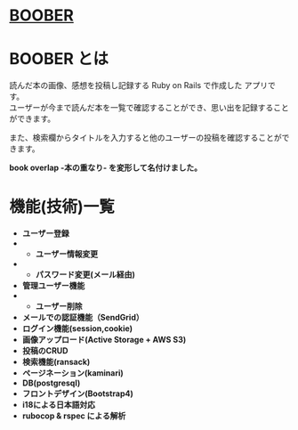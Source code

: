 # [BOOBER](https://boober-iyefvtwh-27069184.herokuapp.com/)
# BOOBER とは
  <p>読んだ本の画像、感想を投稿し記録する Ruby on Rails で作成した アプリです。<br>
  ユーザーが今まで読んだ本を一覧で確認することができ、思い出を記録することができます。</p>
  <p>また、検索欄からタイトルを入力すると他のユーザーの投稿を確認することができます。</p>
  <p><strong> book overlap -本の重なり- </string>を変形して名付けました。</p>

# 機能(技術)一覧
 - ユーザー登録
 - - ユーザー情報変更
 - - パスワード変更(メール経由)
 - 管理ユーザー機能
 - - ユーザー削除
 - メールでの認証機能（SendGrid）
 - ログイン機能(session,cookie)
 - 画像アップロード(Active Storage + AWS S3)
 - 投稿のCRUD
 - 検索機能(ransack)
 - ページネーション(kaminari)
 - DB(postgresql)
 - フロントデザイン(Bootstrap4)
 - i18による日本語対応
 - rubocop & rspec による解析
